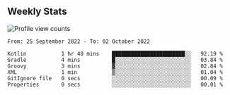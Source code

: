 ## Weekly Stats

<img src="https://komarev.com/ghpvc/?username=NXAN2901&label=Profile%20views&color=7db6a6&style=flat" alt="Profile view counts" />
<!--START_SECTION:waka-->

```text
From: 25 September 2022 - To: 02 October 2022

Kotlin           1 hr 40 mins    ███████████████████████░░   92.19 %
Gradle           4 mins          █░░░░░░░░░░░░░░░░░░░░░░░░   03.84 %
Groovy           3 mins          ▓░░░░░░░░░░░░░░░░░░░░░░░░   02.84 %
XML              1 min           ▒░░░░░░░░░░░░░░░░░░░░░░░░   01.04 %
GitIgnore file   0 secs          ░░░░░░░░░░░░░░░░░░░░░░░░░   00.09 %
Properties       0 secs          ░░░░░░░░░░░░░░░░░░░░░░░░░   00.01 %
```

<!--END_SECTION:waka-->


<!---
<details>
<summary>Playzone, don't touch to it</a></summary>

![contribution snake](https://raw.githubusercontent.com/NXAN2901/NXAN2901/output/github-snake-dark.svg#gh-dark-mode-only)![contribution snake](https://raw.githubusercontent.com/NXAN2901/NXAN2901/output/github-snake.svg#gh-light-mode-only)

</details>
--->

